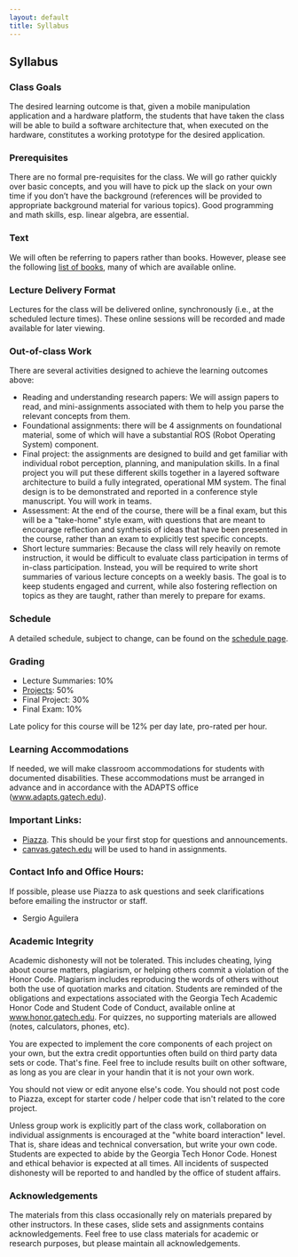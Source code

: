 ```yaml
---
layout: default
title: Syllabus
---
```


## Syllabus

### Class Goals
The desired learning outcome is that, given a mobile manipulation application and a hardware platform, the students that have taken the class will be able to build a software architecture that, when executed on the hardware, constitutes a working prototype for the desired application.

### Prerequisites
There are no formal pre-requisites for the class.  We will go rather quickly over basic concepts, and you will have to pick up the slack on your own time if you don’t have the background (references will be provided to appropriate background material for various topics). Good programming and math skills, esp. linear algebra, are essential.

### Text
We will often be referring to papers rather than books. However, please see the following [list of books](books.html), many of which are available online.

### Lecture Delivery Format
Lectures for the class will be delivered online, synchronously (i.e., at the scheduled lecture times). These online sessions will be recorded and made available for later viewing.

### Out-of-class Work
There are several activities designed to achieve the learning outcomes above:
* Reading and understanding research papers: We will assign papers to read, and mini-assignments associated with them to help you parse the relevant concepts from them.
* Foundational assignments: there will be 4 assignments on foundational material, some of which  will have a substantial ROS (Robot Operating System) component.
* Final project: the assignments are designed to build and get familiar with individual robot perception, planning, and manipulation skills. In a final project you will put these different skills together in a layered software architecture to build a fully integrated, operational MM system. The final design is to be demonstrated and reported in a conference style manuscript. You will work in teams.
* Assessment: At the end of the course, there will be a final exam, but this will be a "take-home" style exam, with questions that are meant to encourage reflection and synthesis of ideas that have been presented in the course, rather than an exam to explicitly test specific concepts.
* Short lecture summaries: Because the class will rely heavily on remote instruction, it would be difficult to evaluate class participation in terms of in-class participation. Instead, you will be required to write short summaries of various lecture concepts on a weekly basis. The goal is to keep students engaged and current, while also fostering reflection on topics as they are taught, rather than merely to prepare for exams.

### Schedule
A detailed schedule, subject to change, can be found on the [schedule page](schedule.html).

### Grading
* Lecture Summaries: 10%
* [Projects](projects.md): 50%
* Final Project: 30%
* Final Exam: 10%

Late policy for this course will be 12% per day late, pro-rated per hour.

### Learning Accommodations
If needed, we will make classroom accommodations for students with documented disabilities. These accommodations must be arranged in advance and in accordance with the ADAPTS office (www.adapts.gatech.edu).

### Important Links:
* [Piazza](https://piazza.com/class/k4cz17x06xx788). This should be your first stop for questions and announcements.
* [canvas.gatech.edu](https://canvas.gatech.edu/) will be used to hand in assignments.

### Contact Info and Office Hours:
If possible, please use Piazza to ask questions and seek clarifications before emailing the instructor or staff.
* Sergio Aguilera

### Academic Integrity
Academic dishonesty will not be tolerated. This includes cheating, lying about course matters, plagiarism, or helping others commit a violation of the Honor Code. Plagiarism includes reproducing the words of others without both the use of quotation marks and citation. Students are reminded of the obligations and expectations associated with the Georgia Tech Academic Honor Code and Student Code of Conduct, available online at www.honor.gatech.edu. For quizzes, no supporting materials are allowed (notes, calculators, phones, etc).

You are expected to implement the core components of each project on your own, but the extra credit opportunties often build on third party data sets or code. That's fine. Feel free to include results built on other software, as long as you are clear in your handin that it is not your own work.

You should not view or edit anyone else's code. You should not post code to Piazza, except for starter code / helper code that isn't related to the core project.

Unless group work is explicitly part of the class work, collaboration on individual assignments is encouraged at the "white board interaction" level. That is, share ideas and technical conversation, but write your own code. Students are expected to abide by the Georgia Tech Honor Code. Honest and ethical behavior is expected at all times. All incidents of suspected dishonesty will be reported to and handled by the office of student affairs.

### Acknowledgements
The materials from this class occasionally rely on materials prepared by other instructors. In these cases, slide sets and assignments contains acknowledgements. Feel free to use class materials for academic or research purposes, but please maintain all acknowledgements.
